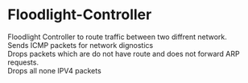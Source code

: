 # Floodlight-Controller

Floodlight Controller to route traffic between two diffrent network. <br />
Sends ICMP packets for network dignostics <br />
Drops packets which are do not have route and does not forward ARP requests. <br />
Drops all none IPV4 packets 

